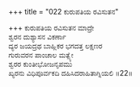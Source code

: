 +++
title = "022 ಕುರುಪತಿಯ ರವಿಸುತನ"

+++
ಕುರುಪತಿಯ ರವಿಸುತನ ಮಾದ್ರೇ  
ಶ್ವರನ ದುಶ್ಯಾಸನ ವಿಕರ್ಣಾ  
ದ್ಯರ ಜಯದ್ರಥ ಬಾಹ್ಲಿಕರ ಭಗದತ್ತ ಲಕ್ಷಣರ  
ಗುರುವರನ ಪಾಂಚಾಲ ಮತ್ಸ್ಯೇ  
ಶ್ವರರ ಕುಂತೀಭೋಜನೃಪಮು  
ಖ್ಯರನು ವಿಧಿಪೂರ್ವಕದಿ ದಹಿಸಿದರಾಹಿತಾಗ್ನಿಯಲಿ      ॥22॥